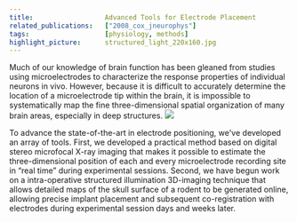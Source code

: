 ```yaml
---
title:                  Advanced Tools for Electrode Placement
related_publications:   ["2008_cox_jneurophys"]
tags:                   [physiology, methods]
highlight_picture:      structured_light_220x160.jpg
---
```



Much of our knowledge of brain function has been gleaned from studies using microelectrodes to characterize the response properties of individual neurons in vivo. However, because it is difficult to accurately determine the location of a microelectrode tip within the brain, it is impossible to systematically map the fine three-dimensional spatial organization of many brain areas, especially in deep structures. ![](/galleries/projects/structured_light_220x160.jpg)

To advance the state-of-the-art in electrode positioning, we've developed an array of tools.  First, we developed a practical method based on digital stereo microfocal X-ray imaging that makes it possible to estimate the three-dimensional position of each and every microelectrode recording site in “real time” during experimental sessions. Second, we have begun work on a intra-operative structured illumination 3D-imaging technique that allows detailed maps of the skull surface of a rodent to be generated online, allowing precise implant placement and subsequent co-registration with electrodes during experimental session days and weeks later.
